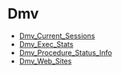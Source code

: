 # Dmv

* [Dmv_Current_Sessions](Dmv_Current_Sessions.md)
* [Dmv_Exec_Stats](Dmv_Exec_Stats.md)
* [Dmv_Procedure_Status_Info](Dmv_Procedure_Status_Info.md)
* [Dmv_Web_Sites](Dmv_Web_Sites.md)

